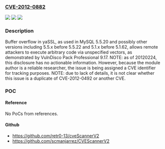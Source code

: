### [CVE-2012-0882](https://cve.mitre.org/cgi-bin/cvename.cgi?name=CVE-2012-0882)
![](https://img.shields.io/static/v1?label=Product&message=n%2Fa&color=blue)
![](https://img.shields.io/static/v1?label=Version&message=n%2Fa&color=blue)
![](https://img.shields.io/static/v1?label=Vulnerability&message=n%2Fa&color=brighgreen)

### Description

Buffer overflow in yaSSL, as used in MySQL 5.5.20 and possibly other versions including 5.5.x before 5.5.22 and 5.1.x before 5.1.62, allows remote attackers to execute arbitrary code via unspecified vectors, as demonstrated by VulnDisco Pack Professional 9.17.  NOTE: as of 20120224, this disclosure has no actionable information. However, because the module author is a reliable researcher, the issue is being assigned a CVE identifier for tracking purposes.  NOTE: due to lack of details, it is not clear whether this issue is a duplicate of CVE-2012-0492 or another CVE.

### POC

#### Reference
No PoCs from references.

#### Github
- https://github.com/retr0-13/cveScannerV2
- https://github.com/scmanjarrez/CVEScannerV2

